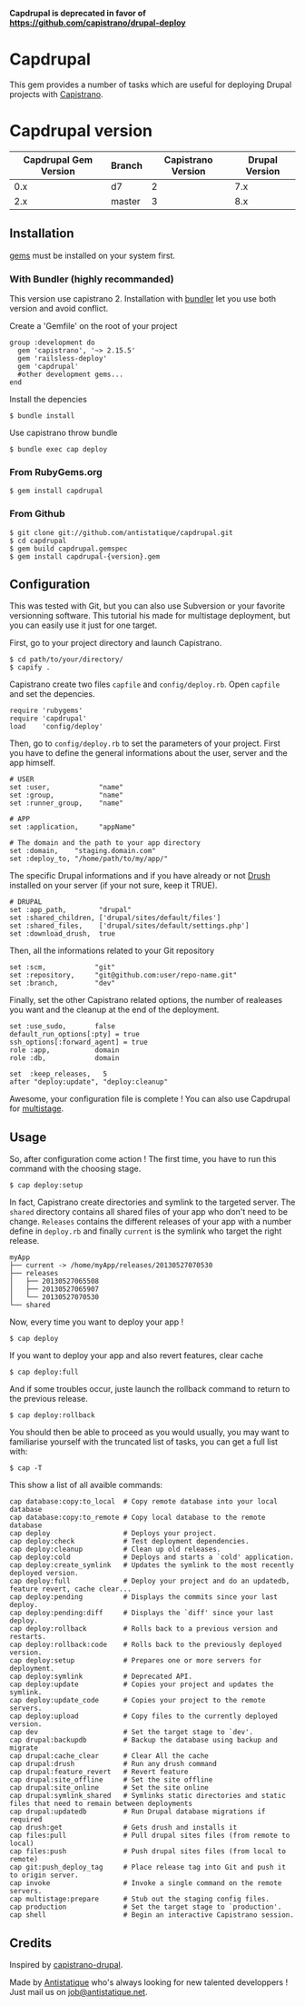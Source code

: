 **Capdrupal is deprecated in favor of https://github.com/capistrano/drupal-deploy**


# Capdrupal

This gem provides a number of tasks which are useful for deploying Drupal projects with [Capistrano](https://github.com/capistrano/capistrano). 

# Capdrupal version


Capdrupal Gem Version | Branch | Capistrano Version | Drupal Version 
--------------------- | ------ | ------------------ | --------------
0.x                   |  d7    |   2                |    7.x
2.x                   | master |   3                |    8.x


## Installation
[gems](http://rubygems.org) must be installed on your system first.

### With Bundler (highly recommanded)

This version use capistrano 2. Installation with [bundler](http://bundler.io/) let you use both version and avoid conflict.

Create a 'Gemfile' on the root of your project


	group :development do
	  gem 'capistrano', '~> 2.15.5'
	  gem 'railsless-deploy'
	  gem 'capdrupal'
	  #other development gems...
	end
	
Install the depencies

	$ bundle install
	
Use capistrano throw bundle

	$ bundle exec cap deploy

### From RubyGems.org 

    $ gem install capdrupal

### From Github

	$ git clone git://github.com/antistatique/capdrupal.git
	$ cd capdrupal
	$ gem build capdrupal.gemspec
	$ gem install capdrupal-{version}.gem

	
## Configuration

This was tested with Git, but you can also use Subversion or your favorite versionning software. This tutorial his made for multistage deployment, but you can easily use it just for one target. 

First, go to your project directory and launch Capistrano.

	$ cd path/to/your/directory/
	$ capify .
	
Capistrano create two files `capfile` and `config/deploy.rb`. Open `capfile` and set the depencies.

	require 'rubygems'
	require 'capdrupal'
	load    'config/deploy'
	
Then, go to `config/deploy.rb` to set the parameters of your project. First you have to define the general informations about the user, server and the app himself.

	# USER
	set :user,            "name"
	set :group,           "name"
	set :runner_group,    "name"
	
	# APP
	set :application,     "appName"
	
	# The domain and the path to your app directory
	set :domain,    "staging.domain.com"
	set :deploy_to, "/home/path/to/my/app/"

The specific Drupal informations and if you have already or not [Drush](https://drupal.org/project/drush) installed on your server (if your not sure, keep it TRUE).

	# DRUPAL
	set :app_path,        "drupal"
	set :shared_children, ['drupal/sites/default/files']
	set :shared_files,    ['drupal/sites/default/settings.php'] 
	set :download_drush,  true

Then, all the informations related to your Git repository

	set :scm,            "git"
	set :repository,     "git@github.com:user/repo-name.git"
	set :branch,         "dev"
	
Finally, set the other Capistrano related options, the number of realeases you want and the cleanup at the end of the deployment.

	set :use_sudo,       false
	default_run_options[:pty] = true
	ssh_options[:forward_agent] = true	
	role :app,           domain
	role :db,            domain
	
	set  :keep_releases,   5
	after "deploy:update", "deploy:cleanup" 
	
Awesome, your configuration file is complete ! You can also use Capdrupal for [multistage](https://github.com/capistrano/capistrano/wiki/2.x-Multistage-Extension).


## Usage

So, after configuration come action ! The first time, you have to run this command with the choosing stage.

	$ cap deploy:setup
	
In fact, Capistrano create directories and symlink to the targeted server. The `shared` directory contains all shared files of your app who don't need to be change. `Releases` contains the different releases of your app with a number define in `deploy.rb` and finally `current` is the symlink who target the right release.

	myApp
	├── current -> /home/myApp/releases/20130527070530
	├── releases
	│   ├── 20130527065508
	│   ├── 20130527065907
	│   └── 20130527070530
	└── shared

Now, every time you want to deploy your app !

	$ cap deploy

If you want to deploy your app and also revert features, clear cache

	$ cap deploy:full
	
And if some troubles occur, juste launch the rollback command to return to the previous release.

	$ cap deploy:rollback


You should then be able to proceed as you would usually, you may want to familiarise yourself with the truncated list of tasks, you can get a full list with:

    $ cap -T
    
This show a list of all avaible commands:

    
	cap database:copy:to_local  # Copy remote database into your local database
	cap database:copy:to_remote # Copy local database to the remote database
	cap deploy                  # Deploys your project.
	cap deploy:check            # Test deployment dependencies.
	cap deploy:cleanup          # Clean up old releases.
	cap deploy:cold             # Deploys and starts a `cold' application.
	cap deploy:create_symlink   # Updates the symlink to the most recently deployed version.
	cap deploy:full             # Deploy your project and do an updatedb, feature revert, cache clear...
	cap deploy:pending          # Displays the commits since your last deploy.
	cap deploy:pending:diff     # Displays the `diff' since your last deploy.
	cap deploy:rollback         # Rolls back to a previous version and restarts.
	cap deploy:rollback:code    # Rolls back to the previously deployed version.
	cap deploy:setup            # Prepares one or more servers for deployment.
	cap deploy:symlink          # Deprecated API.
	cap deploy:update           # Copies your project and updates the symlink.
	cap deploy:update_code      # Copies your project to the remote servers.
	cap deploy:upload           # Copy files to the currently deployed version.
	cap dev                     # Set the target stage to `dev'.
	cap drupal:backupdb         # Backup the database using backup and migrate
	cap drupal:cache_clear      # Clear All the cache
	cap drupal:drush            # Run any drush command
	cap drupal:feature_revert   # Revert feature
	cap drupal:site_offline     # Set the site offline
	cap drupal:site_online      # Set the site online
	cap drupal:symlink_shared   # Symlinks static directories and static files that need to remain between deployments
	cap drupal:updatedb         # Run Drupal database migrations if required
	cap drush:get               # Gets drush and installs it
	cap files:pull              # Pull drupal sites files (from remote to local)
	cap files:push              # Push drupal sites files (from local to remote)
	cap git:push_deploy_tag     # Place release tag into Git and push it to origin server.
	cap invoke                  # Invoke a single command on the remote servers.
	cap multistage:prepare      # Stub out the staging config files.
	cap production              # Set the target stage to `production'.
	cap shell                   # Begin an interactive Capistrano session.


## Credits

Inspired by [capistrano-drupal](https://github.com/previousnext/capistrano-drupal).

Made by [Antistatique](http://www.antistatique.net) who's always looking for new talented developpers ! Just mail us on [job@antistatique.net](mailto:hello@antistatique.net).
